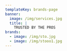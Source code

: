 ```yaml
---
templateKey: brands-page
banner:
  image: /img/services.jpg
  title: |
    TRUSTED BY THE PROS
brands:
  - image: /img/sto.jpg
  - image: /img/stooo1.jpg
---
```


